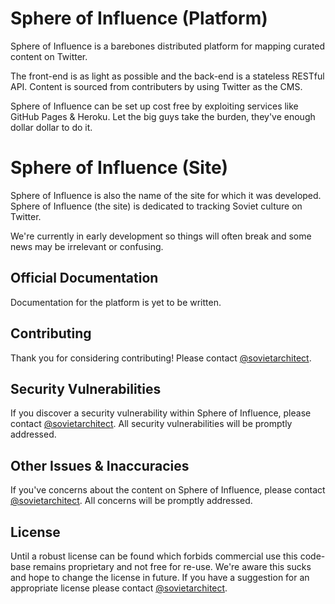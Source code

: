 # Sphere of Influence (Platform)

Sphere of Influence is a barebones distributed platform for mapping curated content on Twitter. 

The front-end is as light as possible and the back-end is a stateless RESTful API.
Content is sourced from contributers by using Twitter as the CMS. 

Sphere of Influence can be set up cost free by exploiting services like GitHub Pages & Heroku. Let the big guys take the burden, they've enough dollar dollar to do it.

# Sphere of Influence (Site)

Sphere of Influence is also the name of the site for which it was developed. Sphere of Influence (the site) is dedicated to tracking Soviet culture on Twitter. 

We're currently in early development so things will often break and some news may be irrelevant or confusing.


## Official Documentation

Documentation for the platform is yet to be written.

## Contributing

Thank you for considering contributing! Please contact [@sovietarchitect](https://twitter.com/sovietarchitect).

## Security Vulnerabilities

If you discover a security vulnerability within Sphere of Influence, please contact [@sovietarchitect](https://twitter.com/sovietarchitect). All security vulnerabilities will be promptly addressed.

## Other Issues & Inaccuracies 

If you've concerns about the content on Sphere of Influence, please contact [@sovietarchitect](https://twitter.com/sovietarchitect). All concerns will be promptly addressed.

## License

Until a robust license can be found which forbids commercial use this code-base remains proprietary and not free for re-use. We're aware this sucks and hope to change the license in future. If you have a suggestion for an appropriate license please contact [@sovietarchitect](https://twitter.com/sovietarchitect).
